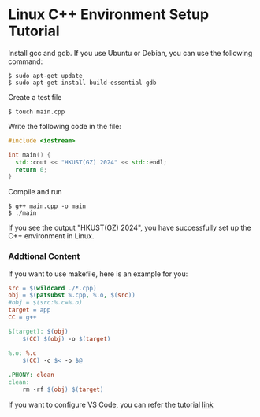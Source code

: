# Linux C++ Environment Setup Tutorial
Install gcc and gdb. If you use Ubuntu or Debian, you can use the following command:
```shell
$ sudo apt-get update
$ sudo apt-get install build-essential gdb
```
Create a test file
```shell
$ touch main.cpp
```
Write the following code in the file:
```cpp
#include <iostream>

int main() {
  std::cout << "HKUST(GZ) 2024" << std::endl;
  return 0;
}
```
Compile and run
```shell
$ g++ main.cpp -o main
$ ./main
```
If you see the output "HKUST(GZ) 2024", you have successfully set up the C++ environment in Linux.
### Addtional Content
If you want to use makefile, here is an example for you:
```makefile
src = $(wildcard ./*.cpp)  
obj = $(patsubst %.cpp, %.o, $(src))  
#obj = $(src:%.c=%.o)  
target = app  
CC = g++  

$(target): $(obj)  
    $(CC) $(obj) -o $(target)  

%.o: %.c  
    $(CC) -c $< -o $@  
    
.PHONY: clean  
clean:  
    rm -rf $(obj) $(target)
```
If you want to configure VS Code, you can refer the tutorial [link](https://code.visualstudio.com/docs/cpp/config-linux)